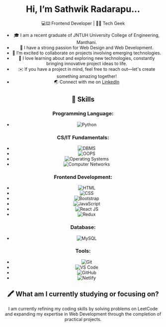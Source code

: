 <div align="center">

# Hi, I’m Sathwik Radarapu...
💻⌨️ Frontend Developer | 🤖🌐 Tech Geek 

- 🎓 I am a recent graduate of JNTUH University College of Engineering, Manthani.
- 🍃 I have a strong passion for Web Design and Web Development.
- 💖️ I’m excited to collaborate on projects involving emerging technologies.
- 🐾 I love learning about and exploring new technologies, constantly bringing innovative project ideas to life.
- ✉️ If you have a project in mind, feel free to reach out—let's create something amazing together!
- 🌏 Connect with me on [LinkedIn](https://www.linkedin.com/in/sathwik-radarapu-b9111a273/)

## 🌟 Skills

### Programming Language:
- ![Python](https://img.shields.io/badge/Python-e34c26?style=flat&logo=python&logoColor=white)

### CS/IT Fundamentals:
- ![DBMS](https://img.shields.io/badge/DBMS-0077cc?style=flat)
- ![OOPS](https://img.shields.io/badge/OOPS-a259ff?style=flat)
- ![Operating Systems](https://img.shields.io/badge/Operating%20Systems-a259ff?style=flat)
- ![Computer Networks](https://img.shields.io/badge/Computer%20Networks-a259ff?style=flat)

### Frontend Development:
- ![HTML](https://img.shields.io/badge/HTML-e34c26?style=flat&logo=html5&logoColor=white)
- ![CSS](https://img.shields.io/badge/CSS-b07219?style=flat&logo=css3&logoColor=white)
- ![Bootstrap](https://img.shields.io/badge/Bootstrap-00c4f2?style=flat&logo=bootstrap&logoColor=white)
- ![JavaScript](https://img.shields.io/badge/JavaScript-0078f2?style=flat&logo=javascript&logoColor=white)
- ![React JS](https://img.shields.io/badge/React%20JS-0078f2?style=flat&logo=react&logoColor=white)
- ![Redux](https://img.shields.io/badge/Redux-0078f2?style=flat&logo=redux&logoColor=white)

### Database:
- ![MySQL](https://img.shields.io/badge/MySQL-4479a1?style=flat&logo=mysql&logoColor=white)

### Tools:
- ![Git](https://img.shields.io/badge/Git-scikit?style=flat&logo=git&logoColor=white)
- ![VS Code](https://img.shields.io/badge/VS%20Code-scikit?style=flat&logo=visualstudiocode&logoColor=white)
- ![GitHub](https://img.shields.io/badge/GitHub-scikit?style=flat&logo=github&logoColor=white)
- ![Netlify](https://img.shields.io/badge/Netlify-scikit?style=flat&logo=netlify&logoColor=white)

## 🖍️ What am I currently studying or focusing on?
I am currently refining my coding skills by solving problems on LeetCode and expanding my expertise in Web Development through the completion of practical projects.

</div>
